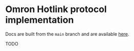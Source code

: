 # Omron Hotlink protocol implementation

Docs are built from the `main` branch and are available [here](https://br0kenpixel.github.io/hostlink-rs/hostlink/index.html).

TODO